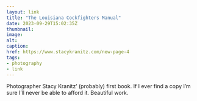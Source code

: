 ```yaml
---
layout: link
title: "The Louisiana Cockfighters Manual"
date: 2023-09-29T15:02:35Z
thumbnail:
image:
alt:
caption:
href: https://www.stacykranitz.com/new-page-4
tags:
- photography
- link
---
```


Photographer Stacy Kranitz’ (probably) first book. If I ever find a copy I’m sure I’ll never be able to afford it. Beautiful work.
